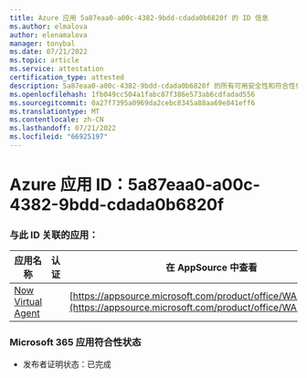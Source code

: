 ```yaml
---
title: Azure 应用 5a87eaa0-a00c-4382-9bdd-cdada0b6820f 的 ID 信息
ms.author: elmalova
author: elenamalova
manager: tonybal
ms.date: 07/21/2022
ms.topic: article
ms.service: attestation
certification_type: attested
description: 5a87eaa0-a00c-4382-9bdd-cdada0b6820f 的所有可用安全性和符合性信息。
ms.openlocfilehash: 1fb049cc504a1fabc87f386e573ab6cdfadad556
ms.sourcegitcommit: 0a27f7395a0969da2cebc8345a88aa69e841eff6
ms.translationtype: MT
ms.contentlocale: zh-CN
ms.lasthandoff: 07/21/2022
ms.locfileid: "66925197"
---
```

# <a name="azure-app-id-5a87eaa0-a00c-4382-9bdd-cdada0b6820f"></a>Azure 应用 ID：5a87eaa0-a00c-4382-9bdd-cdada0b6820f


### <a name="apps-associated-with-this-id"></a>与此 ID 关联的应用：
| **应用名称** | **认证** | **在 AppSource 中查看** |
|--------------|---------------|-----------------------|
| [Now Virtual Agent](../forward/WA104381816.md) |  | [https://appsource.microsoft.com/product/office/WA104381816](https://appsource.microsoft.com/product/office/WA104381816) |

### <a name="microsoft-365-app-compliance-status"></a>Microsoft 365 应用符合性状态
- 发布者证明状态：已完成
